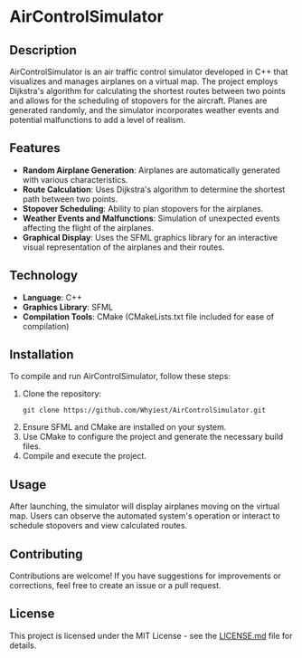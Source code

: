 # AirControlSimulator

## Description
AirControlSimulator is an air traffic control simulator developed in C++ that visualizes and manages airplanes on a virtual map. The project employs Dijkstra's algorithm for calculating the shortest routes between two points and allows for the scheduling of stopovers for the aircraft. Planes are generated randomly, and the simulator incorporates weather events and potential malfunctions to add a level of realism.

## Features
- **Random Airplane Generation**: Airplanes are automatically generated with various characteristics.
- **Route Calculation**: Uses Dijkstra's algorithm to determine the shortest path between two points.
- **Stopover Scheduling**: Ability to plan stopovers for the airplanes.
- **Weather Events and Malfunctions**: Simulation of unexpected events affecting the flight of the airplanes.
- **Graphical Display**: Uses the SFML graphics library for an interactive visual representation of the airplanes and their routes.

## Technology
- **Language**: C++
- **Graphics Library**: SFML
- **Compilation Tools**: CMake (CMakeLists.txt file included for ease of compilation)

## Installation
To compile and run AirControlSimulator, follow these steps:
1. Clone the repository:
   ```
   git clone https://github.com/Whyiest/AirControlSimulator.git
   ```
2. Ensure SFML and CMake are installed on your system.
3. Use CMake to configure the project and generate the necessary build files.
4. Compile and execute the project.

## Usage
After launching, the simulator will display airplanes moving on the virtual map. Users can observe the automated system's operation or interact to schedule stopovers and view calculated routes.

## Contributing
Contributions are welcome! If you have suggestions for improvements or corrections, feel free to create an issue or a pull request.

## License
This project is licensed under the MIT License - see the [LICENSE.md](LICENSE.md) file for details.

